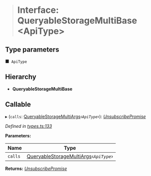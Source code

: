 > # Interface: QueryableStorageMultiBase <**ApiType**>

## Type parameters

■` ApiType`

## Hierarchy

* **QueryableStorageMultiBase**

## Callable

▸ (`calls`: [QueryableStorageMultiArgs](../modules/_types_.md#queryablestoragemultiargs)‹*`ApiType`*›): *[UnsubscribePromise](../modules/_types_.md#unsubscribepromise)*

*Defined in [types.ts:133](https://github.com/polkadot-js/api/blob/68b07eb/packages/api/src/types.ts#L133)*

**Parameters:**

Name | Type |
------ | ------ |
`calls` | [QueryableStorageMultiArgs](../modules/_types_.md#queryablestoragemultiargs)‹*`ApiType`*› |

**Returns:** *[UnsubscribePromise](../modules/_types_.md#unsubscribepromise)*